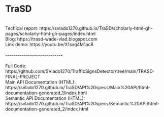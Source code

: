 # TraSD
<br>
Techical report: https://svlado1270.github.io/TraSD/scholarly-html-gh-pages/scholarly-html-gh-pages/index.html<br>
Blog: https://trasd-wade-vlad.blogspot.com <br>
Link demo: https://youtu.be/X1sxq4M1ac8<br>
<br>----------------------------<br><br>
Full Code: https://github.com/SVlado1270/TrafficSignsDetector/tree/main/TRASD-FINAL-PROJECT<br>
Main API Documentation (HTML): https://svlado1270.github.io/TraSD/API%20specs/Main%20API/html-documentation-generated_1/index.html<br>
Semantic API Documentation (HTML): https://svlado1270.github.io/TraSD/API%20specs/Semantic%20API/html-documentation-generated_2/index.html<br>

